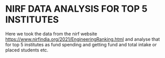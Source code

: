# NIRF DATA ANALYSIS FOR TOP 5 INSTITUTES
Here we took the data from the nirf website https://www.nirfindia.org/2021/EngineeringRanking.html and analyse that for top 5 institutes as fund spending and getting fund and total intake or placed students etc.
